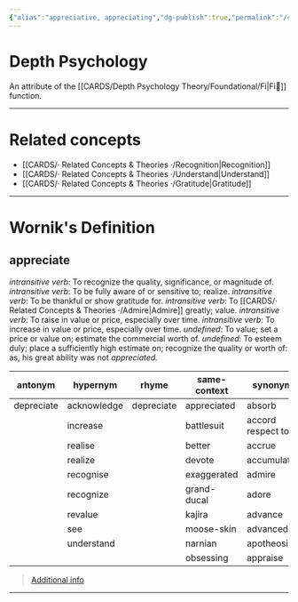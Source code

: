 ```yaml
---
{"alias":"appreciative, appreciating","dg-publish":true,"permalink":"/cards/related-concepts-and-theories/appreciate/","dgPassFrontmatter":true,"noteIcon":"1","created":"2023-05-10T21:17:39.397+02:00","updated":"2023-05-12T08:21:17.265+02:00"}
---
```


# Depth Psychology 
An attribute of the [[CARDS/Depth Psychology Theory/Foundational/Fi\|Fi🧭]] function. 

---
# Related concepts
- [[CARDS/· Related Concepts & Theories ·/Recognition\|Recognition]]
- [[CARDS/· Related Concepts & Theories ·/Understand\|Understand]]
- [[CARDS/· Related Concepts & Theories ·/Gratitude\|Gratitude]] 
---
# Wornik's Definition
## appreciate
*intransitive verb*: To recognize the quality, significance, or magnitude of.
*intransitive verb*: To be fully aware of or sensitive to; realize.
*intransitive verb*: To be thankful or show gratitude for.
*intransitive verb*: To [[CARDS/· Related Concepts & Theories ·/Admire\|Admire]] greatly; value.
*intransitive verb*: To raise in value or price, especially over time.
*intransitive verb*: To increase in value or price, especially over time.
*undefined*: To value; set a price or value on; estimate the commercial worth of.
*undefined*: To esteem duly; place a sufficiently high estimate on; recognize the quality or worth of: as, his great ability was not <em>appreciated.</em>

| antonym |hypernym |rhyme |same-context |synonym |variant |verb-form |
| --- | --- | --- | --- | --- | --- | --- |
| depreciate | acknowledge | depreciate | appreciated | absorb | rise | appreciated |
|  | increase |  | battlesuit | accord respect to |  | appreciates |
|  | realise |  | better | accrue |  | appreciating |
|  | realize |  | devote | accumulate |  |  |
|  | recognise |  | exaggerated | admire |  |  |
|  | recognize |  | grand-ducal | adore |  |  |
|  | revalue |  | kajira | advance |  |  |
|  | see |  | moose-skin | advanced |  |  |
|  | understand |  | narnian | apotheosize |  |  |
|  |  |  | obsessing | appraise |  |  |

> [Additional info](https://www.wordnik.com/words/appreciate)
---